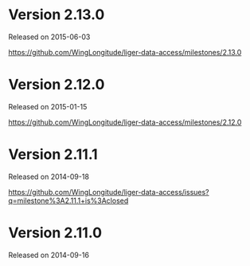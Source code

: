 # Version 2.13.0
Released on 2015-06-03

https://github.com/WingLongitude/liger-data-access/milestones/2.13.0

# Version 2.12.0
Released on 2015-01-15

https://github.com/WingLongitude/liger-data-access/milestones/2.12.0

# Version 2.11.1
Released on 2014-09-18

https://github.com/WingLongitude/liger-data-access/issues?q=milestone%3A2.11.1+is%3Aclosed

# Version 2.11.0
Released on 2014-09-16
